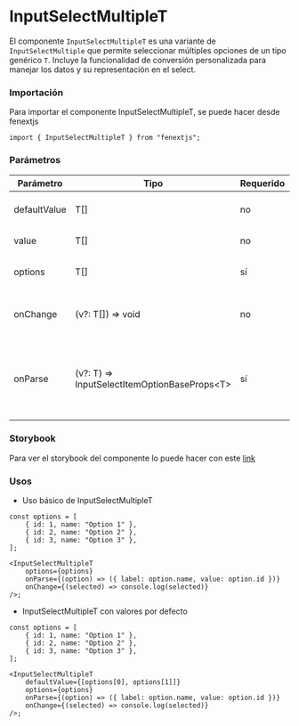 # InputSelectMultipleT

El componente `InputSelectMultipleT` es una variante de `InputSelectMultiple` que permite seleccionar múltiples opciones de un tipo genérico `T`. Incluye la funcionalidad de conversión personalizada para manejar los datos y su representación en el select.

### Importación

Para importar el componente InputSelectMultipleT, se puede hacer desde fenextjs

```tsx copy
import { InputSelectMultipleT } from "fenextjs";
```

### Parámetros

| Parámetro    | Tipo                                            | Requerido | Default | Descripcion                                                                                                                    |
| ------------ | ----------------------------------------------- | --------- | ------- | ------------------------------------------------------------------------------------------------------------------------------ |
| defaultValue | T[]                                             | no        |         | Valores por defecto seleccionados en el select.                                                                                |
| value        | T[]                                             | no        |         | Valores actualmente seleccionados.                                                                                             |
| options      | T[]                                             | sí        |         | Lista de opciones disponibles para seleccionar.                                                                                |
| onChange     | (v?: T[]) =\> void                              | no        |         | Función que se ejecuta cuando cambian los valores seleccionados.                                                               |
| onParse      | (v?: T) =\> InputSelectItemOptionBaseProps\<T\> | sí        |         | Función utilizada para convertir cada valor del tipo `T` en una opción seleccionable para el componente `InputSelectMultiple`. |

### Storybook

Para ver el storybook del componente lo puede hacer con este [link](https://fenextjs-component-storybook.vercel.app/?path=/story/input-inputselectmultiplet--index)

### Usos

-   Uso básico de InputSelectMultipleT

```tsx copy
const options = [
    { id: 1, name: "Option 1" },
    { id: 2, name: "Option 2" },
    { id: 3, name: "Option 3" },
];

<InputSelectMultipleT
    options={options}
    onParse={(option) => ({ label: option.name, value: option.id })}
    onChange={(selected) => console.log(selected)}
/>;
```

-   InputSelectMultipleT con valores por defecto

```tsx copy
const options = [
    { id: 1, name: "Option 1" },
    { id: 2, name: "Option 2" },
    { id: 3, name: "Option 3" },
];

<InputSelectMultipleT
    defaultValue={[options[0], options[1]]}
    options={options}
    onParse={(option) => ({ label: option.name, value: option.id })}
    onChange={(selected) => console.log(selected)}
/>;
```
